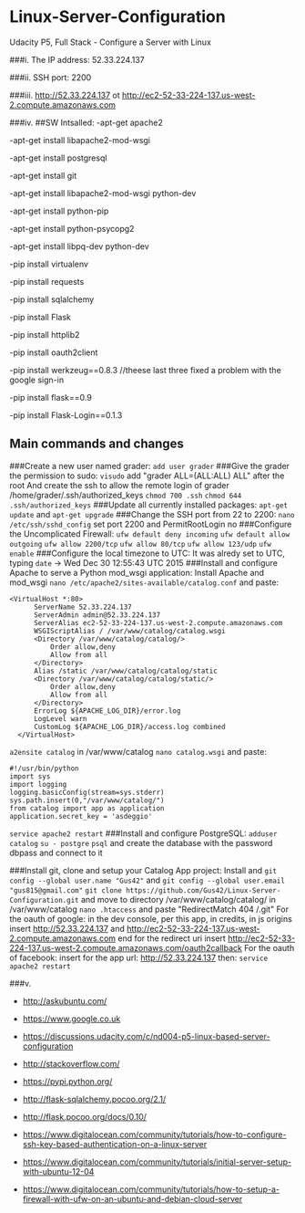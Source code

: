 # Linux-Server-Configuration
Udacity P5, Full Stack - Configure a Server with Linux

###i. 
The IP address: 52.33.224.137 

###ii. 
SSH port: 2200

###iii. 
http://52.33.224.137 ot http://ec2-52-33-224-137.us-west-2.compute.amazonaws.com

###iv. 
##SW Intsalled:
-apt-get apache2

-apt-get install libapache2-mod-wsgi

-apt-get install postgresql

-apt-get install git

-apt-get install libapache2-mod-wsgi python-dev

-apt-get install python-pip

-apt-get install python-psycopg2

-apt-get install libpq-dev python-dev

-pip install virtualenv

-pip install requests

-pip install sqlalchemy

-pip install Flask

-pip install httplib2

-pip install oauth2client

-pip install werkzeug==0.8.3 //theese last three fixed a problem with the google sign-in

-pip install flask==0.9

-pip install Flask-Login==0.1.3

## Main commands and changes
###Create a new user named grader: 
`add user grader`
###Give the grader the permission to sudo: 
`visudo` add "grader ALL=(ALL:ALL) ALL" after the root
And create the ssh to allow the remote login of grader 
/home/grader/.ssh/authorized_keys `chmod 700 .ssh` `chmod 644 .ssh/authorized_keys`
###Update all currently installed packages:
`apt-get update` and `apt-get upgrade`
###Change the SSH port from 22 to 2200:
`nano /etc/ssh/sshd_config`
set port 2200 and PermitRootLogin no
###Configure the Uncomplicated Firewall:
`ufw default deny incoming`
`ufw default allow outgoing`
`ufw allow 2200/tcp`
`ufw allow 80/tcp`
`ufw allow 123/udp`
`ufw enable`
###Configure the local timezone to UTC:
It was alredy set to UTC, typing `date` -> Wed Dec 30 12:55:43 UTC 2015
###Install and configure Apache to serve a Python mod_wsgi application:
Install Apache and mod_wsgi
`nano /etc/apache2/sites-available/catalog.conf` and paste:
```
<VirtualHost *:80>
      ServerName 52.33.224.137
      ServerAdmin admin@52.33.224.137
      ServerAlias ec2-52-33-224-137.us-west-2.compute.amazonaws.com
      WSGIScriptAlias / /var/www/catalog/catalog.wsgi
      <Directory /var/www/catalog/catalog/>
          Order allow,deny
          Allow from all
      </Directory>
      Alias /static /var/www/catalog/catalog/static
      <Directory /var/www/catalog/catalog/static/>
          Order allow,deny
          Allow from all
      </Directory>
      ErrorLog ${APACHE_LOG_DIR}/error.log
      LogLevel warn
      CustomLog ${APACHE_LOG_DIR}/access.log combined
  </VirtualHost>
```

`a2ensite catalog`
in /var/www/catalog `nano catalog.wsgi` and paste:
```
#!/usr/bin/python
import sys
import logging
logging.basicConfig(stream=sys.stderr)
sys.path.insert(0,"/var/www/catalog/")
from catalog import app as application
application.secret_key = 'asdeggio'
```

`service apache2 restart`
###Install and configure PostgreSQL:
`adduser catalog`  `su - postgre` `psql` and create the database with the password dbpass and connect to it

###Install git, clone and setup your Catalog App project:
Install and `git config --global user.name "Gus42"` and `git config --global user.email "gus815@gmail.com"`
`git clone https://github.com/Gus42/Linux-Server-Configuration.git` and move to directory /var/www/catalog/catalog/
in /var/www/catalog `nano .htaccess` and paste "RedirectMatch 404 /\.git"
For the oauth of google: in the dev console, per this app, in credits, in js origins insert http://52.33.224.137 and http://ec2-52-33-224-137.us-west-2.compute.amazonaws.com end for the redirect uri insert http://ec2-52-33-224-137.us-west-2.compute.amazonaws.com/oauth2callback
For the oauth of facebook: insert for the app url: http://52.33.224.137
then:
`service apache2 restart`

###v.  

- http://askubuntu.com/

- https://www.google.co.uk

- https://discussions.udacity.com/c/nd004-p5-linux-based-server-configuration

- http://stackoverflow.com/

- https://pypi.python.org/

- http://flask-sqlalchemy.pocoo.org/2.1/

- http://flask.pocoo.org/docs/0.10/

- https://www.digitalocean.com/community/tutorials/how-to-configure-ssh-key-based-authentication-on-a-linux-server

- https://www.digitalocean.com/community/tutorials/initial-server-setup-with-ubuntu-12-04

- https://www.digitalocean.com/community/tutorials/how-to-setup-a-firewall-with-ufw-on-an-ubuntu-and-debian-cloud-server
